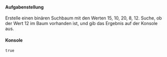#### Aufgabenstellung

Erstelle einen binären Suchbaum mit den Werten 15, 10, 20, 8, 12.
Suche, ob der Wert 12 im Baum vorhanden ist, und gib das Ergebnis auf der Konsole aus.

#### Konsole
```text
true
```
